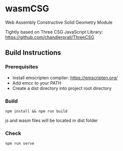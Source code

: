 # wasmCSG
Web Assembly Constructive Solid Geometry Module

Tightly based on Three CSG JavaScript Library: https://github.com/chandlerprall/ThreeCSG

## Build Instructions
### Prerequisites

- Install emscripten compiler: https://emscripten.org/
- Add emcc to your PATH
- Create a dist directory into project root directory

### Build

``
npm install && npm run build
`` 

js and wasm files will be located in dist folder

### Check
``
npm run serve
``

